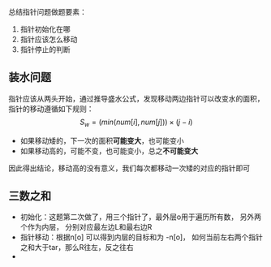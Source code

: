 

总结指针问题做题要素：

1. 指针初始化在哪
2. 指针应该怎么移动
3. 指针停止的判断

## 装水问题

指针应该从两头开始，通过推导盛水公式，发现移动两边指针可以改变水的面积，指针的移动遵循如下规则：
$$
S_w = (min(num[i], num[j])) \times (j - i)
$$

* 如果移动矮的，下一次的面积**可能变大**，也可能变小
* 如果移动高的，可能不变，也可能变小，总之**不可能变大**

因此得出结论，移动高的没有意义，我们每次都移动一次矮的对应的指针即可





## 三数之和

* 初始化：这题第二次做了，用三个指针了，最外层o用于遍历所有数， 另外两个作为内层， 分别对应最左边L和最右边R
* 指针移动：根据n[o] 可以得到内层的目标和为 -n[o]， 如何当前左右两个指针之和大于tar，那么R往左，反之往右
* 

